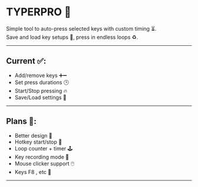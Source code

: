 

# TYPERPRO 🎯

Simple tool to auto-press selected keys with custom timing ⏳.  
Save and load key setups 📂, press in endless loops ♻️.

---

## Current ✅:
- Add/remove keys ➕➖  
- Set press durations 🕒  
- Start/Stop pressing 🔥  
- Save/Load settings 💾  

---

## Plans 🚀:
- Better design 🎨  
- Hotkey start/stop 🎹  
- Loop counter + timer 🕹️  
- Key recording mode 🎥  
- Mouse clicker support 🖱️  
- Keys F8 , etc 🔨

---

